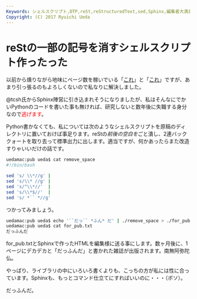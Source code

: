 ```yaml
---
Keywords: シェルスクリプト,DTP,reSt,reStructuredText,sed,Sphinx,編集者大満足
Copyright: (C) 2017 Ryuichi Ueda
---
```


# reStの一部の記号を消すシェルスクリプト作ったった
以前から燻りながら地味にページ数を稼いでいる「<a href="/?post=01380" title="出版社に送る原稿には日本語と英単語の間にスペースを入れない方が良いらしいので贖罪のためにシェル芸やります。" target="_blank">これ</a>」と「<a href="/?post=01486" title="出版社に送る原稿には日本語と英単語の間にスペースを入れない方が良いらしいのであるが、ではどうしろと？" target="_blank">これ</a>」ですが、あまり引っ張るのもよろしくないので私なりに解決しました。


\@tcsh氏からSphinx陣営に引き込まれそうになりましたが、私はそんなにでかいPythonのコードを書いた事も無ければ、研究しないと数年後に失職する身分なので<span style="color:red">逃げます</span>。

Python書かなくても、私については次のようなシェルスクリプトを原稿のディレクトリに置いておけば事足ります。reStの*前後の空白を*ごと潰し、2連バッククォートを取り去って標準出力に出します。適当ですが、何かあったらまた改造すりゃいいだけの話です。

```bash
uedamac:pub ueda$ cat remove_space 
#!/bin/bash

sed 's/ \\*//g'	|
sed 's/\\* //g'	|
sed 's/^\\*//'	|
sed 's/\\*$//'	|
sed 's/ *`` *//g'
```

つかってみましょう。

```bash
uedamac:pub ueda$ echo '``だっ`` *ふん* だ' | ./remove_space > ./for_pub.txt
uedamac:pub ueda$ cat for_pub.txt
だっふんだ
```

for_pub.txtとSphinxで作ったHTMLを編集様に送る事にします。数ヶ月後に、1ページにデカデカと「だっふんだ」と書かれた雑誌が出版されます。南無阿弥陀仏。

やっぱり、ライブラリの中にいろいろ書くよりも、こっちの方が私には性に合っています。Sphinxも、もっとコマンド仕立てにすればいいのに・・・（ボソ）。


だっふんだ。
